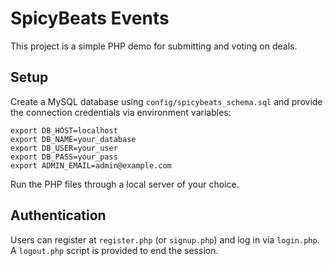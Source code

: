 # SpicyBeats Events

This project is a simple PHP demo for submitting and voting on deals.

## Setup

Create a MySQL database using `config/spicybeats_schema.sql` and provide the
connection credentials via environment variables:

```
export DB_HOST=localhost
export DB_NAME=your_database
export DB_USER=your_user
export DB_PASS=your_pass
export ADMIN_EMAIL=admin@example.com
```

Run the PHP files through a local server of your choice.

## Authentication

Users can register at `register.php` (or `signup.php`) and log in via
`login.php`. A `logout.php` script is provided to end the session.

